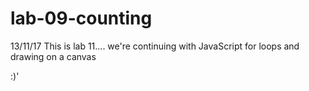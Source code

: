 # lab-09-counting
13/11/17
This is lab 11.... we're continuing with JavaScript for loops and drawing on a canvas 

:)'
